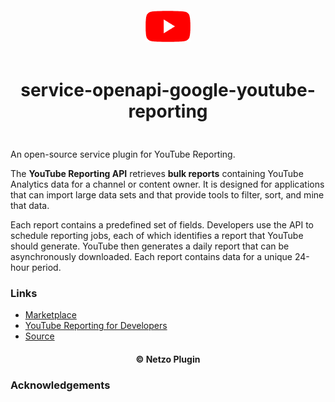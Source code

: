 <div align="center">
  <a href="https://netzo.io" target="_blank" >
    <img height="50" src="https://raw.githubusercontent.com/netzoio/netzo/main/plugins/services/service-openapi-google-youtube-reporting/src/assets/icon.png" style="margin: 12px 0px" />
  </a>

  <h1 style="padding: 6px 0px 24px 0px">service-openapi-google-youtube-reporting</h1>
</div>

An open-source service plugin for YouTube Reporting.

The **YouTube Reporting API** retrieves **bulk reports** containing YouTube Analytics data for a channel or content owner. It is designed for applications that can import large data sets and that provide tools to filter, sort, and mine that data.

Each report contains a predefined set of fields. Developers use the API to schedule reporting jobs, each of which identifies a report that YouTube should generate. YouTube then generates a daily report that can be asynchronously downloaded. Each report contains data for a unique 24-hour period.

### Links

- [Marketplace](https://app.netzo.io/marketplace/service-openapi-google-youtube-reporting)
- [YouTube Reporting for Developers](https://developers.google.com/youtube/reporting)
- [Source](https://api.apis.guru/v2/specs/googleapis.com/youtubereporting/v1/openapi.json)

<div align="center">
  <h4>© Netzo Plugin</h4>
</div>

### Acknowledgements
